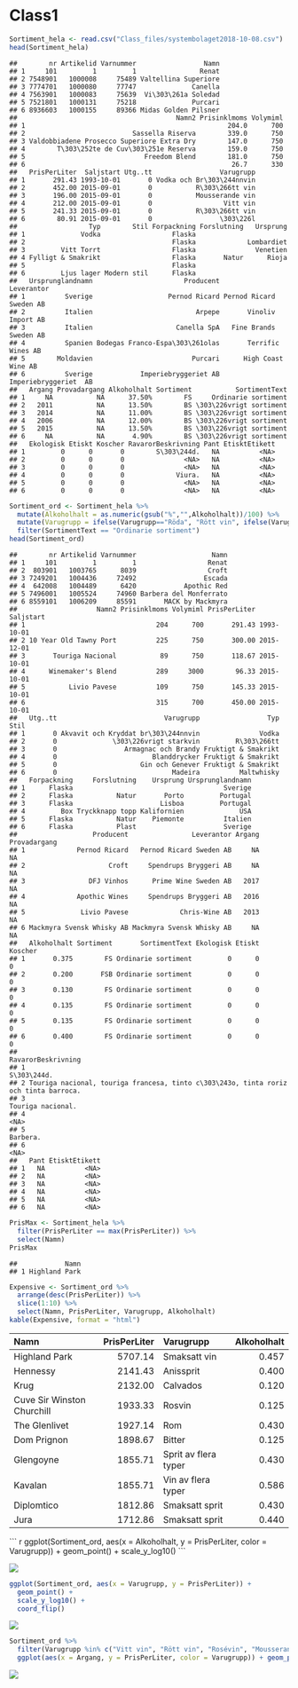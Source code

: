 Class1
================

``` r
Sortiment_hela <- read.csv("Class_files/systembolaget2018-10-08.csv")
head(Sortiment_hela)
```

    ##        nr Artikelid Varnummer                 Namn
    ## 1     101         1         1                Renat
    ## 2 7548901   1000008     75489 Valtellina Superiore
    ## 3 7774701   1000080     77747              Canella
    ## 4 7563901   1000083     75639  Vi\303\261a Soledad
    ## 5 7521801   1000131     75218              Purcari
    ## 6 8936603   1000155     89366 Midas Golden Pilsner
    ##                                        Namn2 Prisinklmoms Volymiml
    ## 1                                                   204.0      700
    ## 2                           Sassella Riserva        339.0      750
    ## 3 Valdobbiadene Prosecco Superiore Extra Dry        147.0      750
    ## 4        T\303\252te de Cuv\303\251e Reserva        159.0      750
    ## 5                              Freedom Blend        181.0      750
    ## 6                                                    26.7      330
    ##   PrisPerLiter  Saljstart Utg..tt                 Varugrupp
    ## 1       291.43 1993-10-01       0 Vodka och Br\303\244nnvin
    ## 2       452.00 2015-09-01       0           R\303\266tt vin
    ## 3       196.00 2015-09-01       0           Mousserande vin
    ## 4       212.00 2015-09-01       0                  Vitt vin
    ## 5       241.33 2015-09-01       0           R\303\266tt vin
    ## 6        80.91 2015-09-01       0                 \303\226l
    ##                  Typ        Stil Forpackning Forslutning   Ursprung
    ## 1              Vodka                  Flaska                       
    ## 2                                     Flaska             Lombardiet
    ## 3         Vitt Torrt                  Flaska               Venetien
    ## 4 Fylligt & Smakrikt                  Flaska       Natur      Rioja
    ## 5                                     Flaska                       
    ## 6         Ljus lager Modern stil      Flaska                       
    ##   Ursprunglandnamn                       Producent              Leverantor
    ## 1          Sverige                   Pernod Ricard Pernod Ricard Sweden AB
    ## 2          Italien                          Arpepe       Vinoliv Import AB
    ## 3          Italien                     Canella SpA   Fine Brands Sweden AB
    ## 4          Spanien Bodegas Franco-Espa\303\261olas       Terrific Wines AB
    ## 5        Moldavien                         Purcari      High Coast Wine AB
    ## 6          Sverige            Imperiebryggeriet AB   Imperiebryggeriet  AB
    ##   Argang Provadargang Alkoholhalt Sortiment           SortimentText
    ## 1     NA           NA      37.50%        FS     Ordinarie sortiment
    ## 2   2011           NA      13.50%        BS \303\226vrigt sortiment
    ## 3   2014           NA      11.00%        BS \303\226vrigt sortiment
    ## 4   2006           NA      12.00%        BS \303\226vrigt sortiment
    ## 5   2015           NA      13.50%        BS \303\226vrigt sortiment
    ## 6     NA           NA       4.90%        BS \303\226vrigt sortiment
    ##   Ekologisk Etiskt Koscher RavarorBeskrivning Pant EtisktEtikett
    ## 1         0      0       0        S\303\244d.   NA          <NA>
    ## 2         0      0       0               <NA>   NA          <NA>
    ## 3         0      0       0               <NA>   NA          <NA>
    ## 4         0      0       0             Viura.   NA          <NA>
    ## 5         0      0       0               <NA>   NA          <NA>
    ## 6         0      0       0               <NA>   NA          <NA>

``` r
Sortiment_ord <- Sortiment_hela %>%
  mutate(Alkoholhalt = as.numeric(gsub("%","",Alkoholhalt))/100) %>%
  mutate(Varugrupp = ifelse(Varugrupp=="Röda", "Rött vin", ifelse(Varugrupp=="Vita", "Vitt vin", levels(Varugrupp)))) %>%
  filter(SortimentText == "Ordinarie sortiment")
head(Sortiment_ord)
```

    ##        nr Artikelid Varnummer                   Namn
    ## 1     101         1         1                  Renat
    ## 2  803901   1003765      8039                  Croft
    ## 3 7249201   1004436     72492                 Escada
    ## 4  642008   1004489      6420            Apothic Red
    ## 5 7496001   1005524     74960 Barbera del Monferrato
    ## 6 8559101   1006209     85591       MACK by Mackmyra
    ##                    Namn2 Prisinklmoms Volymiml PrisPerLiter  Saljstart
    ## 1                                 204      700       291.43 1993-10-01
    ## 2 10 Year Old Tawny Port          225      750       300.00 2015-12-01
    ## 3       Touriga Nacional           89      750       118.67 2015-10-01
    ## 4      Winemaker's Blend          289     3000        96.33 2015-10-01
    ## 5           Livio Pavese          109      750       145.33 2015-10-01
    ## 6                                 315      700       450.00 2015-10-01
    ##   Utg..tt                           Varugrupp                 Typ Stil
    ## 1       0 Akvavit och Kryddat br\303\244nnvin               Vodka     
    ## 2       0              \303\226vrigt starkvin         R\303\266tt     
    ## 3       0                 Armagnac och Brandy Fruktigt & Smakrikt     
    ## 4       0                        Blanddrycker Fruktigt & Smakrikt     
    ## 5       0                     Gin och Genever Fruktigt & Smakrikt     
    ## 6       0                             Madeira          Maltwhisky     
    ##   Forpackning     Forslutning    Ursprung Ursprunglandnamn
    ## 1      Flaska                                      Sverige
    ## 2      Flaska           Natur       Porto         Portugal
    ## 3      Flaska                      Lisboa         Portugal
    ## 4         Box Tryckknapp topp Kalifornien              USA
    ## 5      Flaska           Natur    Piemonte          Italien
    ## 6      Flaska           Plast                      Sverige
    ##                   Producent                Leverantor Argang Provadargang
    ## 1             Pernod Ricard   Pernod Ricard Sweden AB     NA           NA
    ## 2                     Croft     Spendrups Bryggeri AB     NA           NA
    ## 3                DFJ Vinhos      Prime Wine Sweden AB   2017           NA
    ## 4             Apothic Wines     Spendrups Bryggeri AB   2016           NA
    ## 5              Livio Pavese             Chris-Wine AB   2013           NA
    ## 6 Mackmyra Svensk Whisky AB Mackmyra Svensk Whisky AB     NA           NA
    ##   Alkoholhalt Sortiment       SortimentText Ekologisk Etiskt Koscher
    ## 1       0.375        FS Ordinarie sortiment         0      0       0
    ## 2       0.200       FSB Ordinarie sortiment         0      0       0
    ## 3       0.130        FS Ordinarie sortiment         0      0       0
    ## 4       0.135        FS Ordinarie sortiment         0      0       0
    ## 5       0.135        FS Ordinarie sortiment         0      0       0
    ## 6       0.400        FS Ordinarie sortiment         0      0       0
    ##                                                                     RavarorBeskrivning
    ## 1                                                                          S\303\244d.
    ## 2 Touriga nacional, touriga francesa, tinto c\303\243o, tinta roriz och tinta barroca.
    ## 3                                                                    Touriga nacional.
    ## 4                                                                                 <NA>
    ## 5                                                                             Barbera.
    ## 6                                                                                 <NA>
    ##   Pant EtisktEtikett
    ## 1   NA          <NA>
    ## 2   NA          <NA>
    ## 3   NA          <NA>
    ## 4   NA          <NA>
    ## 5   NA          <NA>
    ## 6   NA          <NA>

``` r
PrisMax <- Sortiment_hela %>%
  filter(PrisPerLiter == max(PrisPerLiter)) %>%
  select(Namn)
PrisMax
```

    ##            Namn
    ## 1 Highland Park

``` r
Expensive <- Sortiment_ord %>%
  arrange(desc(PrisPerLiter)) %>%
  slice(1:10) %>%
  select(Namn, PrisPerLiter, Varugrupp, Alkoholhalt)
kable(Expensive, format = "html")
```

<table>
<thead>
<tr>
<th style="text-align:left;">
Namn
</th>
<th style="text-align:right;">
PrisPerLiter
</th>
<th style="text-align:left;">
Varugrupp
</th>
<th style="text-align:right;">
Alkoholhalt
</th>
</tr>
</thead>
<tbody>
<tr>
<td style="text-align:left;">
Highland Park
</td>
<td style="text-align:right;">
5707.14
</td>
<td style="text-align:left;">
Smaksatt vin
</td>
<td style="text-align:right;">
0.457
</td>
</tr>
<tr>
<td style="text-align:left;">
Hennessy
</td>
<td style="text-align:right;">
2141.43
</td>
<td style="text-align:left;">
Anissprit
</td>
<td style="text-align:right;">
0.400
</td>
</tr>
<tr>
<td style="text-align:left;">
Krug
</td>
<td style="text-align:right;">
2132.00
</td>
<td style="text-align:left;">
Calvados
</td>
<td style="text-align:right;">
0.120
</td>
</tr>
<tr>
<td style="text-align:left;">
Cuv<c3><a9>e Sir Winston Churchill
</td>
<td style="text-align:right;">
1933.33
</td>
<td style="text-align:left;">
Ros<c3><a9>vin
</td>
<td style="text-align:right;">
0.125
</td>
</tr>
<tr>
<td style="text-align:left;">
The Glenlivet
</td>
<td style="text-align:right;">
1927.14
</td>
<td style="text-align:left;">
Rom
</td>
<td style="text-align:right;">
0.430
</td>
</tr>
<tr>
<td style="text-align:left;">
Dom P<c3><a9>rignon
</td>
<td style="text-align:right;">
1898.67
</td>
<td style="text-align:left;">
Bitter
</td>
<td style="text-align:right;">
0.125
</td>
</tr>
<tr>
<td style="text-align:left;">
Glengoyne
</td>
<td style="text-align:right;">
1855.71
</td>
<td style="text-align:left;">
Sprit av flera typer
</td>
<td style="text-align:right;">
0.430
</td>
</tr>
<tr>
<td style="text-align:left;">
Kavalan
</td>
<td style="text-align:right;">
1855.71
</td>
<td style="text-align:left;">
Vin av flera typer
</td>
<td style="text-align:right;">
0.586
</td>
</tr>
<tr>
<td style="text-align:left;">
Diplom<c3><a1>tico
</td>
<td style="text-align:right;">
1812.86
</td>
<td style="text-align:left;">
Smaksatt sprit
</td>
<td style="text-align:right;">
0.430
</td>
</tr>
<tr>
<td style="text-align:left;">
Jura
</td>
<td style="text-align:right;">
1712.86
</td>
<td style="text-align:left;">
Smaksatt sprit
</td>
<td style="text-align:right;">
0.440
</td>
</tr>
</tbody>
</table>
``` r
ggplot(Sortiment_ord, aes(x = Alkoholhalt, y = PrisPerLiter, color = Varugrupp)) + 
  geom_point() + 
  scale_y_log10()
```

![](Class1_files/figure-markdown_github/unnamed-chunk-2-1.png)

``` r
ggplot(Sortiment_ord, aes(x = Varugrupp, y = PrisPerLiter)) + 
  geom_point() + 
  scale_y_log10() + 
  coord_flip()
```

![](Class1_files/figure-markdown_github/unnamed-chunk-2-2.png)

``` r
Sortiment_ord %>%
  filter(Varugrupp %in% c("Vitt vin", "Rött vin", "Rosévin", "Mousserande vin"), Argang %in% c(2010:2017)) %>%
  ggplot(aes(x = Argang, y = PrisPerLiter, color = Varugrupp)) + geom_point()
```

![](Class1_files/figure-markdown_github/unnamed-chunk-2-3.png)
